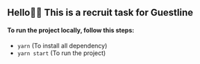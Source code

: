 ## Hello👋🏼 This is a recruit task for Guestline

#### To run the project locally, follow this steps:
- `yarn` (To install all dependency)
- `yarn start` (To run the project)
